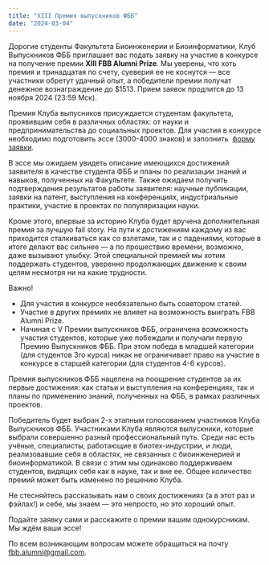 ```yaml
---
title: "XIII Премия выпускников ФББ"
date: "2024-03-04" 
---
```


Дорогие студенты Факультета Биоинженерии и Биоинформатики, Клуб Выпускников ФББ приглашает вас подать заявку на участие в 
конкурсе на получение премии **XIII FBB Alumni Prize**. Мы уверены, что хоть премия и тринадцатая по счету, суеверия ее не 
коснутся — все участники обретут удачный опыт, а победители премии получат денежное вознаграждение до $1513. Прием заявок 
продлится до 13 ноября 2024 (23:59 Мск). 

Премия Клуба выпусников присуждается студентам факультета, проявившим себя в различных областях: от науки и предпринимательства 
до социальных проектов. Для участия в конкурсе необходимо подготовить эссе (3000-4000 знаков) и заполнить 
[форму заявки](https://docs.google.com/forms/d/e/1FAIpQLSfxs2_FVssFH4aIP4JnKiYEmmZZrRN1I5_i4FllcOxgoFkYOg/viewform?usp=sf_link).

В эссе мы ожидаем увидеть описание имеющихся достижений заявителя в качестве студента ФББ и планы по реализации знаний и навыков, 
полученных на Факультете. Также ожидаем получить подтверждения результатов работы заявителя: научные публикации, заявки на патент, 
выступления на конференциях, индустриальные практики, участие в проектах по популяризации науки.

Кроме этого, впервые за историю Клуба будет вручена дополнительная премия за лучшую fail story. На пути к достижениям каждому из 
вас приходится сталкиваться как со взлетами, так и с падениями, которые в итоге делают вас сильнее — а по прошествию времени, 
возможно, даже вызывают улыбку. Этой специальной премией мы хотим поддержать студентов, уверенно продолжающих движение к своим 
целям несмотря ни на какие трудности. 

Важно!
* Для участия в конкурсе необязательно быть соавтором статей.
* Участие в других премиях не влияет на возможность выиграть FBB Alumni Prize.
* Начиная с V Премии выпускников ФББ, ограничена возможность участия студентов, которые уже побеждали и получали первую
Премию Выпускников ФББ. При этом победа в младшей категории (для студентов 3го курса) никак не ограничивает право на участие
в конкурсе в старшей категории (для студентов 4-6 курсов).

Премия выпускников ФББ нацелена на поощрение студентов за их первые достижения: как статьи и выступления на конференциях,
так и планы по применению знаний, полученных на ФББ, в рамках различных проектов.

Победитель будет выбран 2-х этапным голосованием участников Клуба Выпускников ФББ. Участниками Клуба являются выпускники, которые выбрали совершенно разный профессиональный путь. Среди нас есть учёные, специалисты, работающие в биотех-индустрии, и люди, реализовавшие себя в областях, не связанных с биоинженерией и биоинформатикой. В связи с этим мы одинаково поддерживаем студентов, видящих себя как в науке, так и вне ее. Общее количество премий может быть изменено по решению Клуба.

Не стесняйтесь рассказывать нам о своих достижениях (а в этот раз и фэйлах!) и себе, мы знаем — это непросто, но это хороший опыт.

Подайте заявку сами и расскажите о премии вашим однокурсникам. Мы ждём ваши эссе!

По всем возникающим вопросам можете обращаться на почту [fbb.alumni@gmail.com](mailto:fbb.alumni@gmail.com).

